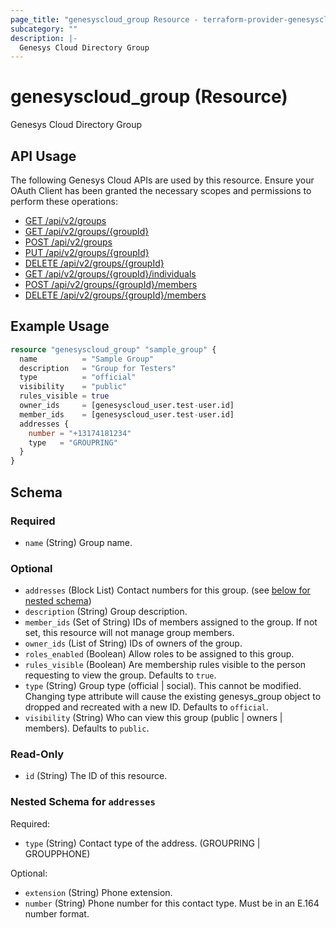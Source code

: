 ```yaml
---
page_title: "genesyscloud_group Resource - terraform-provider-genesyscloud"
subcategory: ""
description: |-
  Genesys Cloud Directory Group
---
```

# genesyscloud_group (Resource)

Genesys Cloud Directory Group

## API Usage
The following Genesys Cloud APIs are used by this resource. Ensure your OAuth Client has been granted the necessary scopes and permissions to perform these operations:

* [GET /api/v2/groups](https://developer.mypurecloud.com/api/rest/v2/groups/#get-api-v2-groups)
* [GET /api/v2/groups/{groupId}](https://developer.mypurecloud.com/api/rest/v2/groups/#get-api-v2-groups--groupId-)
* [POST /api/v2/groups](https://developer.mypurecloud.com/api/rest/v2/groups/#post-api-v2-groups)
* [PUT /api/v2/groups/{groupId}](https://developer.mypurecloud.com/api/rest/v2/groups/#put-api-v2-groups--groupId-)
* [DELETE /api/v2/groups/{groupId}](https://developer.mypurecloud.com/api/rest/v2/groups/#delete-api-v2-groups--groupId-)
* [GET /api/v2/groups/{groupId}/individuals](https://developer.mypurecloud.com/api/rest/v2/groups/#get-api-v2-groups--groupId--individuals)
* [POST /api/v2/groups/{groupId}/members](https://developer.mypurecloud.com/api/rest/v2/groups/#post-api-v2-groups--groupId--members)
* [DELETE /api/v2/groups/{groupId}/members](https://developer.mypurecloud.com/api/rest/v2/groups/#delete-api-v2-groups--groupId--members)

## Example Usage

```terraform
resource "genesyscloud_group" "sample_group" {
  name          = "Sample Group"
  description   = "Group for Testers"
  type          = "official"
  visibility    = "public"
  rules_visible = true
  owner_ids     = [genesyscloud_user.test-user.id]
  member_ids    = [genesyscloud_user.test-user.id]
  addresses {
    number = "+13174181234"
    type   = "GROUPRING"
  }
}
```

<!-- schema generated by tfplugindocs -->
## Schema

### Required

- `name` (String) Group name.

### Optional

- `addresses` (Block List) Contact numbers for this group. (see [below for nested schema](#nestedblock--addresses))
- `description` (String) Group description.
- `member_ids` (Set of String) IDs of members assigned to the group. If not set, this resource will not manage group members.
- `owner_ids` (List of String) IDs of owners of the group.
- `roles_enabled` (Boolean) Allow roles to be assigned to this group.
- `rules_visible` (Boolean) Are membership rules visible to the person requesting to view the group. Defaults to `true`.
- `type` (String) Group type (official | social). This cannot be modified. Changing type attribute will cause the existing genesys_group object to dropped and recreated with a new ID. Defaults to `official`.
- `visibility` (String) Who can view this group (public | owners | members). Defaults to `public`.

### Read-Only

- `id` (String) The ID of this resource.

<a id="nestedblock--addresses"></a>
### Nested Schema for `addresses`

Required:

- `type` (String) Contact type of the address. (GROUPRING | GROUPPHONE)

Optional:

- `extension` (String) Phone extension.
- `number` (String) Phone number for this contact type. Must be in an E.164 number format.

